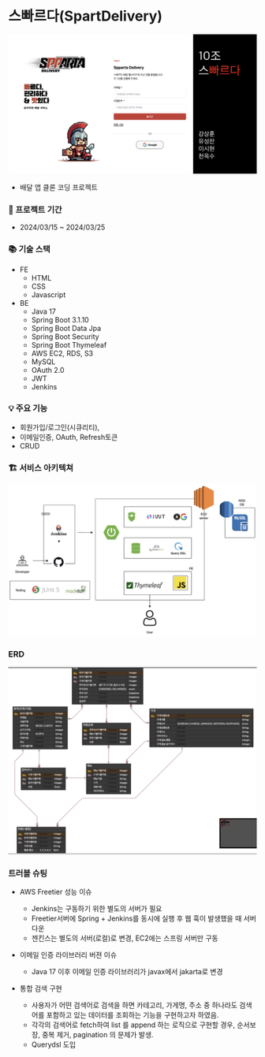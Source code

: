 # 스빠르다(SpartDelivery)

![alt text](image.png)

- 배달 앱 클론 코딩 프로젝트

### 📆 프로젝트 기간

- 2024/03/15 ~ 2024/03/25

### 📚 기술 스택

- FE
  - HTML
  - CSS
  - Javascript
- BE
  - Java 17
  - Spring Boot 3.1.10
  - Spring Boot Data Jpa
  - Spring Boot Security
  - Spring Boot Thymeleaf
  - AWS EC2, RDS, S3
  - MySQL
  - OAuth 2.0
  - JWT
  - Jenkins

### 💡 주요 기능

- 회원가입/로그인(시큐리티),
- 이메일인증, OAuth, Refresh토큰
- CRUD

### 🏗️ 서비스 아키텍쳐

![alt text](image-3.png)

### ERD

![alt text](image-2.png)

### 트러블 슈팅

- AWS Freetier 성능 이슈

  - Jenkins는 구동하기 위한 별도의 서버가 필요
  - Freetier서버에 Spring + Jenkins를 동시에 실행 후 웹 훅이 발생했을 때 서버 다운
  - 젠킨스는 별도의 서버(로컬)로 변경, EC2에는 스프링 서버만 구동

- 이메일 인증 라이브러리 버젼 이슈

  - Java 17 이후 이메일 인증 라이브러리가 javax에서 jakarta로 변경

- 통합 검색 구현
  - 사용자가 어떤 검색어로 검색을 하면 카테고리, 가게명, 주소 중 하나라도 검색어를 포함하고 있는 데이터를 조회하는 기능을 구현하고자 하였음.
  - 각각의 검색어로 fetch하여 list 를 append 하는 로직으로 구현할 경우, 순서보장, 중복 제거, pagination 의 문제가 발생.
  - Querydsl 도입

